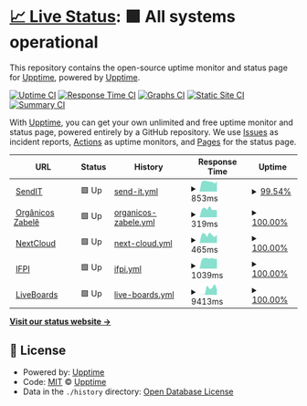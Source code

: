 # [📈 Live Status](https://upptime.github.io/upptime): <!--live status--> **🟩 All systems operational**

This repository contains the open-source uptime monitor and status page for [Upptime](https://upptime.js.org), powered by [Upptime](https://github.com/upptime/upptime).

[![Uptime CI](https://github.com/koj-co/upptime/workflows/Uptime%20CI/badge.svg)](https://github.com/koj-co/upptime/actions?query=workflow%3A%22Uptime+CI%22)
[![Response Time CI](https://github.com/koj-co/upptime/workflows/Response%20Time%20CI/badge.svg)](https://github.com/koj-co/upptime/actions?query=workflow%3A%22Response+Time+CI%22)
[![Graphs CI](https://github.com/koj-co/upptime/workflows/Graphs%20CI/badge.svg)](https://github.com/koj-co/upptime/actions?query=workflow%3A%22Graphs+CI%22)
[![Static Site CI](https://github.com/koj-co/upptime/workflows/Static%20Site%20CI/badge.svg)](https://github.com/koj-co/upptime/actions?query=workflow%3A%22Static+Site+CI%22)
[![Summary CI](https://github.com/koj-co/upptime/workflows/Summary%20CI/badge.svg)](https://github.com/koj-co/upptime/actions?query=workflow%3A%22Summary+CI%22)

With [Upptime](https://upptime.js.org), you can get your own unlimited and free uptime monitor and status page, powered entirely by a GitHub repository. We use [Issues](https://github.com/upptime/upptime/issues) as incident reports, [Actions](https://github.com/upptime/upptime/actions) as uptime monitors, and [Pages](https://upptime.github.io/upptime) for the status page.

<!--start: status pages-->
<!-- This summary is generated by Upptime (https://github.com/upptime/upptime) -->
<!-- Do not edit this manually, your changes will be overwritten -->
<!-- prettier-ignore -->
| URL | Status | History | Response Time | Uptime |
| --- | ------ | ------- | ------------- | ------ |
| <img alt="" src="https://favicons.githubusercontent.com/sendit.dannluciano.com.br" height="13"> [SendIT](https://sendit.dannluciano.com.br) | 🟩 Up | [send-it.yml](https://github.com/dannluciano/upptime/commits/master/history/send-it.yml) | <details><summary><img alt="Response time graph" src="./graphs/send-it/response-time-week.png" height="20"> 853ms</summary><br><a href="https://dannluciano.github.io/upptime/history/send-it"><img alt="Response time 856" src="https://img.shields.io/endpoint?url=https%3A%2F%2Fraw.githubusercontent.com%2Fdannluciano%2Fupptime%2Fmaster%2Fapi%2Fsend-it%2Fresponse-time.json"></a><br><a href="https://dannluciano.github.io/upptime/history/send-it"><img alt="24-hour response time 812" src="https://img.shields.io/endpoint?url=https%3A%2F%2Fraw.githubusercontent.com%2Fdannluciano%2Fupptime%2Fmaster%2Fapi%2Fsend-it%2Fresponse-time-day.json"></a><br><a href="https://dannluciano.github.io/upptime/history/send-it"><img alt="7-day response time 853" src="https://img.shields.io/endpoint?url=https%3A%2F%2Fraw.githubusercontent.com%2Fdannluciano%2Fupptime%2Fmaster%2Fapi%2Fsend-it%2Fresponse-time-week.json"></a><br><a href="https://dannluciano.github.io/upptime/history/send-it"><img alt="30-day response time 856" src="https://img.shields.io/endpoint?url=https%3A%2F%2Fraw.githubusercontent.com%2Fdannluciano%2Fupptime%2Fmaster%2Fapi%2Fsend-it%2Fresponse-time-month.json"></a><br><a href="https://dannluciano.github.io/upptime/history/send-it"><img alt="1-year response time 856" src="https://img.shields.io/endpoint?url=https%3A%2F%2Fraw.githubusercontent.com%2Fdannluciano%2Fupptime%2Fmaster%2Fapi%2Fsend-it%2Fresponse-time-year.json"></a></details> | <details><summary><a href="https://dannluciano.github.io/upptime/history/send-it">99.54%</a></summary><a href="https://dannluciano.github.io/upptime/history/send-it"><img alt="All-time uptime 99.44%" src="https://img.shields.io/endpoint?url=https%3A%2F%2Fraw.githubusercontent.com%2Fdannluciano%2Fupptime%2Fmaster%2Fapi%2Fsend-it%2Fuptime.json"></a><br><a href="https://dannluciano.github.io/upptime/history/send-it"><img alt="24-hour uptime 100.00%" src="https://img.shields.io/endpoint?url=https%3A%2F%2Fraw.githubusercontent.com%2Fdannluciano%2Fupptime%2Fmaster%2Fapi%2Fsend-it%2Fuptime-day.json"></a><br><a href="https://dannluciano.github.io/upptime/history/send-it"><img alt="7-day uptime 99.54%" src="https://img.shields.io/endpoint?url=https%3A%2F%2Fraw.githubusercontent.com%2Fdannluciano%2Fupptime%2Fmaster%2Fapi%2Fsend-it%2Fuptime-week.json"></a><br><a href="https://dannluciano.github.io/upptime/history/send-it"><img alt="30-day uptime 99.44%" src="https://img.shields.io/endpoint?url=https%3A%2F%2Fraw.githubusercontent.com%2Fdannluciano%2Fupptime%2Fmaster%2Fapi%2Fsend-it%2Fuptime-month.json"></a><br><a href="https://dannluciano.github.io/upptime/history/send-it"><img alt="1-year uptime 99.44%" src="https://img.shields.io/endpoint?url=https%3A%2F%2Fraw.githubusercontent.com%2Fdannluciano%2Fupptime%2Fmaster%2Fapi%2Fsend-it%2Fuptime-year.json"></a></details>
| <img alt="" src="https://favicons.githubusercontent.com/www.organicosrn.eco.br" height="13"> [Orgânicos Zabelê](https://www.organicosrn.eco.br) | 🟩 Up | [organicos-zabele.yml](https://github.com/dannluciano/upptime/commits/master/history/organicos-zabele.yml) | <details><summary><img alt="Response time graph" src="./graphs/organicos-zabele/response-time-week.png" height="20"> 319ms</summary><br><a href="https://dannluciano.github.io/upptime/history/organicos-zabele"><img alt="Response time 442" src="https://img.shields.io/endpoint?url=https%3A%2F%2Fraw.githubusercontent.com%2Fdannluciano%2Fupptime%2Fmaster%2Fapi%2Forganicos-zabele%2Fresponse-time.json"></a><br><a href="https://dannluciano.github.io/upptime/history/organicos-zabele"><img alt="24-hour response time 302" src="https://img.shields.io/endpoint?url=https%3A%2F%2Fraw.githubusercontent.com%2Fdannluciano%2Fupptime%2Fmaster%2Fapi%2Forganicos-zabele%2Fresponse-time-day.json"></a><br><a href="https://dannluciano.github.io/upptime/history/organicos-zabele"><img alt="7-day response time 319" src="https://img.shields.io/endpoint?url=https%3A%2F%2Fraw.githubusercontent.com%2Fdannluciano%2Fupptime%2Fmaster%2Fapi%2Forganicos-zabele%2Fresponse-time-week.json"></a><br><a href="https://dannluciano.github.io/upptime/history/organicos-zabele"><img alt="30-day response time 442" src="https://img.shields.io/endpoint?url=https%3A%2F%2Fraw.githubusercontent.com%2Fdannluciano%2Fupptime%2Fmaster%2Fapi%2Forganicos-zabele%2Fresponse-time-month.json"></a><br><a href="https://dannluciano.github.io/upptime/history/organicos-zabele"><img alt="1-year response time 442" src="https://img.shields.io/endpoint?url=https%3A%2F%2Fraw.githubusercontent.com%2Fdannluciano%2Fupptime%2Fmaster%2Fapi%2Forganicos-zabele%2Fresponse-time-year.json"></a></details> | <details><summary><a href="https://dannluciano.github.io/upptime/history/organicos-zabele">100.00%</a></summary><a href="https://dannluciano.github.io/upptime/history/organicos-zabele"><img alt="All-time uptime 100.00%" src="https://img.shields.io/endpoint?url=https%3A%2F%2Fraw.githubusercontent.com%2Fdannluciano%2Fupptime%2Fmaster%2Fapi%2Forganicos-zabele%2Fuptime.json"></a><br><a href="https://dannluciano.github.io/upptime/history/organicos-zabele"><img alt="24-hour uptime 100.00%" src="https://img.shields.io/endpoint?url=https%3A%2F%2Fraw.githubusercontent.com%2Fdannluciano%2Fupptime%2Fmaster%2Fapi%2Forganicos-zabele%2Fuptime-day.json"></a><br><a href="https://dannluciano.github.io/upptime/history/organicos-zabele"><img alt="7-day uptime 100.00%" src="https://img.shields.io/endpoint?url=https%3A%2F%2Fraw.githubusercontent.com%2Fdannluciano%2Fupptime%2Fmaster%2Fapi%2Forganicos-zabele%2Fuptime-week.json"></a><br><a href="https://dannluciano.github.io/upptime/history/organicos-zabele"><img alt="30-day uptime 100.00%" src="https://img.shields.io/endpoint?url=https%3A%2F%2Fraw.githubusercontent.com%2Fdannluciano%2Fupptime%2Fmaster%2Fapi%2Forganicos-zabele%2Fuptime-month.json"></a><br><a href="https://dannluciano.github.io/upptime/history/organicos-zabele"><img alt="1-year uptime 100.00%" src="https://img.shields.io/endpoint?url=https%3A%2F%2Fraw.githubusercontent.com%2Fdannluciano%2Fupptime%2Fmaster%2Fapi%2Forganicos-zabele%2Fuptime-year.json"></a></details>
| <img alt="" src="https://favicons.githubusercontent.com/cloud.dannluciano.com.br" height="13"> [NextCloud](https://cloud.dannluciano.com.br) | 🟩 Up | [next-cloud.yml](https://github.com/dannluciano/upptime/commits/master/history/next-cloud.yml) | <details><summary><img alt="Response time graph" src="./graphs/next-cloud/response-time-week.png" height="20"> 465ms</summary><br><a href="https://dannluciano.github.io/upptime/history/next-cloud"><img alt="Response time 495" src="https://img.shields.io/endpoint?url=https%3A%2F%2Fraw.githubusercontent.com%2Fdannluciano%2Fupptime%2Fmaster%2Fapi%2Fnext-cloud%2Fresponse-time.json"></a><br><a href="https://dannluciano.github.io/upptime/history/next-cloud"><img alt="24-hour response time 370" src="https://img.shields.io/endpoint?url=https%3A%2F%2Fraw.githubusercontent.com%2Fdannluciano%2Fupptime%2Fmaster%2Fapi%2Fnext-cloud%2Fresponse-time-day.json"></a><br><a href="https://dannluciano.github.io/upptime/history/next-cloud"><img alt="7-day response time 465" src="https://img.shields.io/endpoint?url=https%3A%2F%2Fraw.githubusercontent.com%2Fdannluciano%2Fupptime%2Fmaster%2Fapi%2Fnext-cloud%2Fresponse-time-week.json"></a><br><a href="https://dannluciano.github.io/upptime/history/next-cloud"><img alt="30-day response time 495" src="https://img.shields.io/endpoint?url=https%3A%2F%2Fraw.githubusercontent.com%2Fdannluciano%2Fupptime%2Fmaster%2Fapi%2Fnext-cloud%2Fresponse-time-month.json"></a><br><a href="https://dannluciano.github.io/upptime/history/next-cloud"><img alt="1-year response time 495" src="https://img.shields.io/endpoint?url=https%3A%2F%2Fraw.githubusercontent.com%2Fdannluciano%2Fupptime%2Fmaster%2Fapi%2Fnext-cloud%2Fresponse-time-year.json"></a></details> | <details><summary><a href="https://dannluciano.github.io/upptime/history/next-cloud">100.00%</a></summary><a href="https://dannluciano.github.io/upptime/history/next-cloud"><img alt="All-time uptime 90.38%" src="https://img.shields.io/endpoint?url=https%3A%2F%2Fraw.githubusercontent.com%2Fdannluciano%2Fupptime%2Fmaster%2Fapi%2Fnext-cloud%2Fuptime.json"></a><br><a href="https://dannluciano.github.io/upptime/history/next-cloud"><img alt="24-hour uptime 100.00%" src="https://img.shields.io/endpoint?url=https%3A%2F%2Fraw.githubusercontent.com%2Fdannluciano%2Fupptime%2Fmaster%2Fapi%2Fnext-cloud%2Fuptime-day.json"></a><br><a href="https://dannluciano.github.io/upptime/history/next-cloud"><img alt="7-day uptime 100.00%" src="https://img.shields.io/endpoint?url=https%3A%2F%2Fraw.githubusercontent.com%2Fdannluciano%2Fupptime%2Fmaster%2Fapi%2Fnext-cloud%2Fuptime-week.json"></a><br><a href="https://dannluciano.github.io/upptime/history/next-cloud"><img alt="30-day uptime 90.38%" src="https://img.shields.io/endpoint?url=https%3A%2F%2Fraw.githubusercontent.com%2Fdannluciano%2Fupptime%2Fmaster%2Fapi%2Fnext-cloud%2Fuptime-month.json"></a><br><a href="https://dannluciano.github.io/upptime/history/next-cloud"><img alt="1-year uptime 90.38%" src="https://img.shields.io/endpoint?url=https%3A%2F%2Fraw.githubusercontent.com%2Fdannluciano%2Fupptime%2Fmaster%2Fapi%2Fnext-cloud%2Fuptime-year.json"></a></details>
| <img alt="" src="https://favicons.githubusercontent.com/www.ifpi.edu.br" height="13"> [IFPI](https://www.ifpi.edu.br/) | 🟩 Up | [ifpi.yml](https://github.com/dannluciano/upptime/commits/master/history/ifpi.yml) | <details><summary><img alt="Response time graph" src="./graphs/ifpi/response-time-week.png" height="20"> 1039ms</summary><br><a href="https://dannluciano.github.io/upptime/history/ifpi"><img alt="Response time 1078" src="https://img.shields.io/endpoint?url=https%3A%2F%2Fraw.githubusercontent.com%2Fdannluciano%2Fupptime%2Fmaster%2Fapi%2Fifpi%2Fresponse-time.json"></a><br><a href="https://dannluciano.github.io/upptime/history/ifpi"><img alt="24-hour response time 952" src="https://img.shields.io/endpoint?url=https%3A%2F%2Fraw.githubusercontent.com%2Fdannluciano%2Fupptime%2Fmaster%2Fapi%2Fifpi%2Fresponse-time-day.json"></a><br><a href="https://dannluciano.github.io/upptime/history/ifpi"><img alt="7-day response time 1039" src="https://img.shields.io/endpoint?url=https%3A%2F%2Fraw.githubusercontent.com%2Fdannluciano%2Fupptime%2Fmaster%2Fapi%2Fifpi%2Fresponse-time-week.json"></a><br><a href="https://dannluciano.github.io/upptime/history/ifpi"><img alt="30-day response time 1078" src="https://img.shields.io/endpoint?url=https%3A%2F%2Fraw.githubusercontent.com%2Fdannluciano%2Fupptime%2Fmaster%2Fapi%2Fifpi%2Fresponse-time-month.json"></a><br><a href="https://dannluciano.github.io/upptime/history/ifpi"><img alt="1-year response time 1078" src="https://img.shields.io/endpoint?url=https%3A%2F%2Fraw.githubusercontent.com%2Fdannluciano%2Fupptime%2Fmaster%2Fapi%2Fifpi%2Fresponse-time-year.json"></a></details> | <details><summary><a href="https://dannluciano.github.io/upptime/history/ifpi">100.00%</a></summary><a href="https://dannluciano.github.io/upptime/history/ifpi"><img alt="All-time uptime 99.73%" src="https://img.shields.io/endpoint?url=https%3A%2F%2Fraw.githubusercontent.com%2Fdannluciano%2Fupptime%2Fmaster%2Fapi%2Fifpi%2Fuptime.json"></a><br><a href="https://dannluciano.github.io/upptime/history/ifpi"><img alt="24-hour uptime 100.00%" src="https://img.shields.io/endpoint?url=https%3A%2F%2Fraw.githubusercontent.com%2Fdannluciano%2Fupptime%2Fmaster%2Fapi%2Fifpi%2Fuptime-day.json"></a><br><a href="https://dannluciano.github.io/upptime/history/ifpi"><img alt="7-day uptime 100.00%" src="https://img.shields.io/endpoint?url=https%3A%2F%2Fraw.githubusercontent.com%2Fdannluciano%2Fupptime%2Fmaster%2Fapi%2Fifpi%2Fuptime-week.json"></a><br><a href="https://dannluciano.github.io/upptime/history/ifpi"><img alt="30-day uptime 99.73%" src="https://img.shields.io/endpoint?url=https%3A%2F%2Fraw.githubusercontent.com%2Fdannluciano%2Fupptime%2Fmaster%2Fapi%2Fifpi%2Fuptime-month.json"></a><br><a href="https://dannluciano.github.io/upptime/history/ifpi"><img alt="1-year uptime 99.73%" src="https://img.shields.io/endpoint?url=https%3A%2F%2Fraw.githubusercontent.com%2Fdannluciano%2Fupptime%2Fmaster%2Fapi%2Fifpi%2Fuptime-year.json"></a></details>
| <img alt="" src="https://favicons.githubusercontent.com/liveboards.herokuapp.com" height="13"> [LiveBoards](https://liveboards.herokuapp.com/) | 🟩 Up | [live-boards.yml](https://github.com/dannluciano/upptime/commits/master/history/live-boards.yml) | <details><summary><img alt="Response time graph" src="./graphs/live-boards/response-time-week.png" height="20"> 9413ms</summary><br><a href="https://dannluciano.github.io/upptime/history/live-boards"><img alt="Response time 5826" src="https://img.shields.io/endpoint?url=https%3A%2F%2Fraw.githubusercontent.com%2Fdannluciano%2Fupptime%2Fmaster%2Fapi%2Flive-boards%2Fresponse-time.json"></a><br><a href="https://dannluciano.github.io/upptime/history/live-boards"><img alt="24-hour response time 14294" src="https://img.shields.io/endpoint?url=https%3A%2F%2Fraw.githubusercontent.com%2Fdannluciano%2Fupptime%2Fmaster%2Fapi%2Flive-boards%2Fresponse-time-day.json"></a><br><a href="https://dannluciano.github.io/upptime/history/live-boards"><img alt="7-day response time 9413" src="https://img.shields.io/endpoint?url=https%3A%2F%2Fraw.githubusercontent.com%2Fdannluciano%2Fupptime%2Fmaster%2Fapi%2Flive-boards%2Fresponse-time-week.json"></a><br><a href="https://dannluciano.github.io/upptime/history/live-boards"><img alt="30-day response time 5826" src="https://img.shields.io/endpoint?url=https%3A%2F%2Fraw.githubusercontent.com%2Fdannluciano%2Fupptime%2Fmaster%2Fapi%2Flive-boards%2Fresponse-time-month.json"></a><br><a href="https://dannluciano.github.io/upptime/history/live-boards"><img alt="1-year response time 5826" src="https://img.shields.io/endpoint?url=https%3A%2F%2Fraw.githubusercontent.com%2Fdannluciano%2Fupptime%2Fmaster%2Fapi%2Flive-boards%2Fresponse-time-year.json"></a></details> | <details><summary><a href="https://dannluciano.github.io/upptime/history/live-boards">100.00%</a></summary><a href="https://dannluciano.github.io/upptime/history/live-boards"><img alt="All-time uptime 100.00%" src="https://img.shields.io/endpoint?url=https%3A%2F%2Fraw.githubusercontent.com%2Fdannluciano%2Fupptime%2Fmaster%2Fapi%2Flive-boards%2Fuptime.json"></a><br><a href="https://dannluciano.github.io/upptime/history/live-boards"><img alt="24-hour uptime 100.00%" src="https://img.shields.io/endpoint?url=https%3A%2F%2Fraw.githubusercontent.com%2Fdannluciano%2Fupptime%2Fmaster%2Fapi%2Flive-boards%2Fuptime-day.json"></a><br><a href="https://dannluciano.github.io/upptime/history/live-boards"><img alt="7-day uptime 100.00%" src="https://img.shields.io/endpoint?url=https%3A%2F%2Fraw.githubusercontent.com%2Fdannluciano%2Fupptime%2Fmaster%2Fapi%2Flive-boards%2Fuptime-week.json"></a><br><a href="https://dannluciano.github.io/upptime/history/live-boards"><img alt="30-day uptime 100.00%" src="https://img.shields.io/endpoint?url=https%3A%2F%2Fraw.githubusercontent.com%2Fdannluciano%2Fupptime%2Fmaster%2Fapi%2Flive-boards%2Fuptime-month.json"></a><br><a href="https://dannluciano.github.io/upptime/history/live-boards"><img alt="1-year uptime 100.00%" src="https://img.shields.io/endpoint?url=https%3A%2F%2Fraw.githubusercontent.com%2Fdannluciano%2Fupptime%2Fmaster%2Fapi%2Flive-boards%2Fuptime-year.json"></a></details>

<!--end: status pages-->

[**Visit our status website →**](https://upptime.github.io/upptime)

## 📄 License

- Powered by: [Upptime](https://github.com/upptime/upptime)
- Code: [MIT](./LICENSE) © [Upptime](https://upptime.js.org)
- Data in the `./history` directory: [Open Database License](https://opendatacommons.org/licenses/odbl/1-0/)
